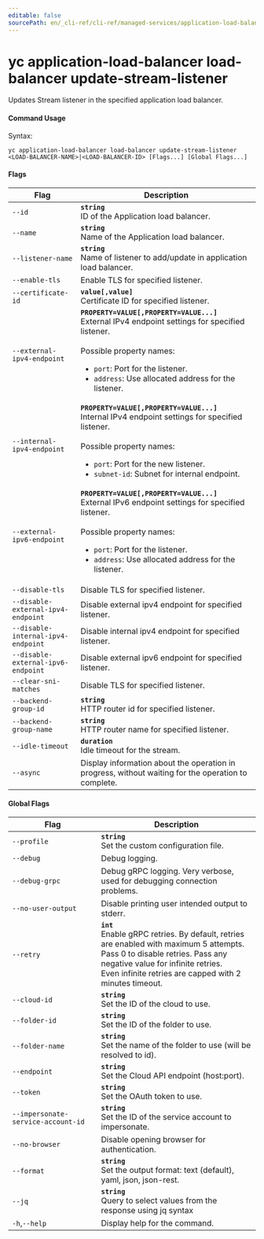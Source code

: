 ```yaml
---
editable: false
sourcePath: en/_cli-ref/cli-ref/managed-services/application-load-balancer/load-balancer/update-stream-listener.md
---
```


# yc application-load-balancer load-balancer update-stream-listener

Updates Stream listener in the specified application load balancer.

#### Command Usage

Syntax: 

`yc application-load-balancer load-balancer update-stream-listener <LOAD-BALANCER-NAME>|<LOAD-BALANCER-ID> [Flags...] [Global Flags...]`

#### Flags

| Flag | Description |
|----|----|
|`--id`|<b>`string`</b><br/>ID of the Application load balancer.|
|`--name`|<b>`string`</b><br/>Name of the Application load balancer.|
|`--listener-name`|<b>`string`</b><br/>Name of listener to add/update in application load balancer.|
|`--enable-tls`|Enable TLS for specified listener.|
|`--certificate-id`|<b>`value[,value]`</b><br/>Certificate ID for specified listener.|
|`--external-ipv4-endpoint`|<b>`PROPERTY=VALUE[,PROPERTY=VALUE...]`</b><br/>External IPv4 endpoint settings for specified listener.<br/><br/>Possible property names:<br/><ul> <li><code>port</code>:     Port for the listener.</li> <li><code>address</code>:     Use allocated address for the listener.</li> </ul>|
|`--internal-ipv4-endpoint`|<b>`PROPERTY=VALUE[,PROPERTY=VALUE...]`</b><br/>Internal IPv4 endpoint settings for specified listener.<br/><br/>Possible property names:<br/><ul> <li><code>port</code>:     Port for the new listener.</li> <li><code>subnet-id</code>:     Subnet for internal endpoint.</li> </ul>|
|`--external-ipv6-endpoint`|<b>`PROPERTY=VALUE[,PROPERTY=VALUE...]`</b><br/>External IPv6 endpoint settings for specified listener.<br/><br/>Possible property names:<br/><ul> <li><code>port</code>:     Port for the listener.</li> <li><code>address</code>:     Use allocated address for the listener.</li> </ul>|
|`--disable-tls`|Disable TLS for specified listener.|
|`--disable-external-ipv4-endpoint`|Disable external ipv4 endpoint for specified listener.|
|`--disable-internal-ipv4-endpoint`|Disable internal ipv4 endpoint for specified listener.|
|`--disable-external-ipv6-endpoint`|Disable external ipv6 endpoint for specified listener.|
|`--clear-sni-matches`|Disable TLS for specified listener.|
|`--backend-group-id`|<b>`string`</b><br/>HTTP router id for specified listener.|
|`--backend-group-name`|<b>`string`</b><br/>HTTP router name for specified listener.|
|`--idle-timeout`|<b>`duration`</b><br/>Idle timeout for the stream.|
|`--async`|Display information about the operation in progress, without waiting for the operation to complete.|

#### Global Flags

| Flag | Description |
|----|----|
|`--profile`|<b>`string`</b><br/>Set the custom configuration file.|
|`--debug`|Debug logging.|
|`--debug-grpc`|Debug gRPC logging. Very verbose, used for debugging connection problems.|
|`--no-user-output`|Disable printing user intended output to stderr.|
|`--retry`|<b>`int`</b><br/>Enable gRPC retries. By default, retries are enabled with maximum 5 attempts.<br/>Pass 0 to disable retries. Pass any negative value for infinite retries.<br/>Even infinite retries are capped with 2 minutes timeout.|
|`--cloud-id`|<b>`string`</b><br/>Set the ID of the cloud to use.|
|`--folder-id`|<b>`string`</b><br/>Set the ID of the folder to use.|
|`--folder-name`|<b>`string`</b><br/>Set the name of the folder to use (will be resolved to id).|
|`--endpoint`|<b>`string`</b><br/>Set the Cloud API endpoint (host:port).|
|`--token`|<b>`string`</b><br/>Set the OAuth token to use.|
|`--impersonate-service-account-id`|<b>`string`</b><br/>Set the ID of the service account to impersonate.|
|`--no-browser`|Disable opening browser for authentication.|
|`--format`|<b>`string`</b><br/>Set the output format: text (default), yaml, json, json-rest.|
|`--jq`|<b>`string`</b><br/>Query to select values from the response using jq syntax|
|`-h`,`--help`|Display help for the command.|
